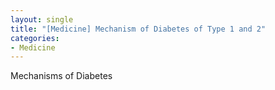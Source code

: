 ```yaml
---
layout: single
title: "[Medicine] Mechanism of Diabetes of Type 1 and 2"
categories:
- Medicine
---
```



Mechanisms of Diabetes